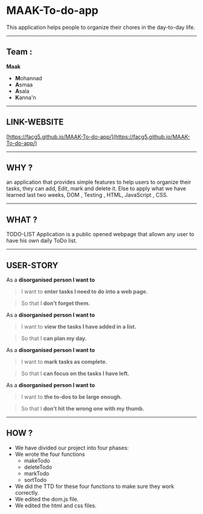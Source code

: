 # MAAK-To-do-app
This application helps people to organize their chores in the day-to-day life.

---

## Team :

**Maak**
* **M**ohannad
* **A**smaa
* **A**sala
* **K**anna'n

---

## LINK-WEBSITE
[https://facg5.github.io/MAAK-To-do-app/](https://facg5.github.io/MAAK-To-do-app/)

---

## WHY ?
an application that provides simple features to help users to organize their tasks, they can add, Edit, mark and delete it. Else to apply what we have learned last two weeks, DOM , Testing , HTML, JavaScript , CSS.



---

## WHAT ?
TODO-LIST Application is a public opened webpage that allown any user to have his own daily ToDo list.

---

## USER-STORY

As a **disorganised person I want to**
> I want to **enter tasks I need to do into a web page.**
<!-- -->
> So that I **don't forget them.**

As a **disorganised person I want to**
> I want to **view the tasks I have added in a list.**
<!-- -->
> So that I **can plan my day.**

As a **disorganised person I want to**
> I want to **mark tasks as complete.**
<!-- -->
> So that I **can focus on the tasks I have left.**

As a **disorganised person I want to**
> I want to **the to-dos to be large enough.**
<!-- -->
> So that I **don't hit the wrong one with my thumb.**

---

## HOW ?
* We have divided our project into four phases:
* We wrote the four functions
  * makeTodo
  * deleteTodo
  * markTodo
  * sortTodo
* We did the TTD for these four functions to make sure they work correctly.
* We edited the dom.js file.
* We edited the html and css files.
